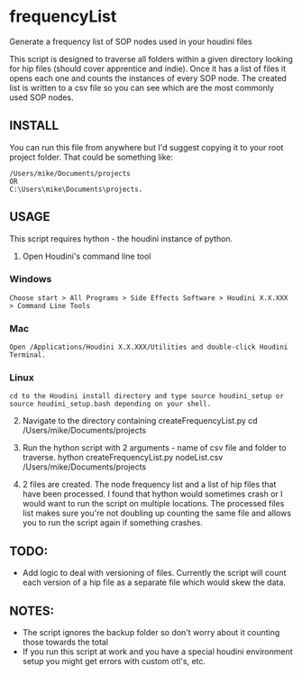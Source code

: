 # frequencyList
Generate a frequency list of SOP nodes used in your houdini files

This script is designed to traverse all folders within a given directory looking for hip files (should cover apprentice and indie).  Once it has a list of files it opens each one and counts the instances of every SOP node. The created list is written to a csv file so you can see which are the most commonly used SOP nodes.

## INSTALL
You can run this file from anywhere but I'd suggest copying it to your root project folder. That could be something like:
```
/Users/mike/Documents/projects
OR
C:\Users\mike\Documents\projects.
```
## USAGE
This script requires hython - the houdini instance of python.

1. Open Houdini's command line tool
### Windows
	Choose start > All Programs > Side Effects Software > Houdini X.X.XXX > Command Line Tools

### Mac
	Open /Applications/Houdini X.X.XXX/Utilities and double-click Houdini Terminal.
	
### Linux
	cd to the Houdini install directory and type source houdini_setup or source houdini_setup.bash depending on your shell.

2. Navigate to the directory containing createFrequencyList.py
		cd /Users/mike/Documents/projects

3. Run the hython script with 2 arguments - name of csv file and folder to traverse.
	hython createFrequencyList.py nodeList.csv /Users/mike/Documents/projects

4. 2 files are created. The node frequency list and a list of hip files that have been processed. I found that hython would sometimes crash or I would want to run the script on multiple locations. The processed files list makes sure you're not doubling up counting the same file and allows you to run the script again if something crashes.

## TODO:
* Add logic to deal with versioning of files. Currently the script will count each version of a hip file as a separate file which would skew the data.

## NOTES:
* The script ignores the backup folder so don't worry about it counting those towards the total
* If you run this script at work and you have a special houdini environment setup you might get errors with custom otl's, etc.
